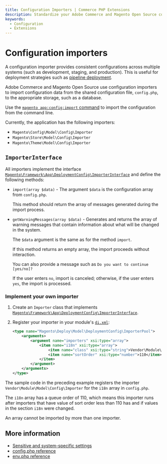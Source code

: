 ```yaml
---
title: Configuration Importers | Commerce PHP Extensions
description: Standardize your Adobe Commerce and Magento Open Source configuration settings across multiple systems with configuration importers.
keywords:
  - Configuration
  - Extensions
---
```


# Configuration importers

A configuration importer provides consistent configurations across multiple systems (such as development, staging, and production).
This is useful for deployment strategies such as [pipeline deployment](https://experienceleague.adobe.com/en/docs/commerce-operations/configuration-guide/deployment/overview).

Adobe Commerce and Magento Open Source use configuration importers to import configuration data from the shared configuration file, `config.php`, to the appropriate storage, such as a database.

Use the [`magento app:config:import` command](https://experienceleague.adobe.com/en/docs/commerce-operations/configuration-guide/cli/configuration-management/import-configuration) to import the configuration from the command line.

Currently, the application has the following importers:

*  `Magento\Config\Model\Config\Importer`
*  `Magento\Store\Model\Config\Importer`
*  `Magento\Theme\Model\Config\Importer`

## `ImporterInterface`

All importers implement the interface [`Magento\Framework\App\DeploymentConfig\ImporterInterface`][importer-interface] and define the following methods:

*  `import(array $data)` - The argument `$data` is the configuration array from `config.php`.

   This method should return the array of messages generated during the import process.

*  `getWarningMessages(array $data)` - Generates and returns the array of warning messages that contain information about what will be changed in the system.

   The `$data` argument is the same as for the method `import`.

   If this method returns an empty array, the import proceeds without interaction.

   You can also provide a message such as `Do you want to continue [yes/no]?`

   If the user enters `no`, import is canceled; otherwise, if the user enters `yes`, the import is processed.

### Implement your own importer

1. Create an `Importer` class that implements [`Magento\Framework\App\DeploymentConfig\ImporterInterface`][importer-interface].
1. Register your importer in your module's [`di.xml`](../components/dependency-injection.md):

   ```xml
   <type name="Magento\Deploy\Model\DeploymentConfig\ImporterPool">
       <arguments>
           <argument name="importers" xsi:type="array">
               <item name="i18n" xsi:type="array">
                   <item name="class" xsi:type="string">Vendor\Module\Model\Config\Importer</item>
                   <item name="sortOrder" xsi:type="number">110</item>
               </item>
           </argument>
       </arguments>
   </type>
   ```

The sample code in the preceding example registers the importer `Vendor\Module\Model\Config\Importer` for the `i18n` array in `config.php`.

The `i18n` array has a queue order of 110, which means this importer runs after importers that have value of sort order less than 110 has and if values in the section `i18n` were changed.

<InlineAlert variant="info" slots="text"/>

An array cannot be imported by more than one importer.

## More information

*  [Sensitive and system-specific settings](sensitive-environment-settings.md)
*  [config.php reference](https://experienceleague.adobe.com/en/docs/commerce-operations/configuration-guide/files/config-reference-configphp)
*  [env.php reference](https://experienceleague.adobe.com/en/docs/commerce-operations/configuration-guide/files/config-reference-envphp)

[importer-interface]:https://github.com/magento/magento2/blob/2.4/lib/internal/Magento/Framework/App/DeploymentConfig/ImporterInterface.php
